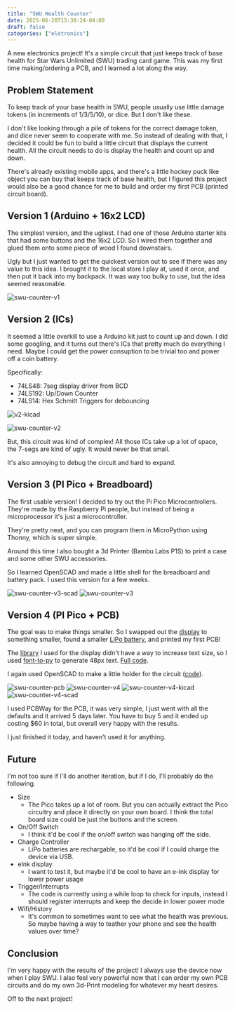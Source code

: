 ```yaml
---
title: "SWU Health Counter"
date: 2025-06-28T15:30:24-04:00
draft: false
categories: ["eletronics"] 
---
```


A new electronics project! It's a simple circuit that just keeps track of base health for Star Wars Unlimited (SWU) trading card game. This was my first time making/ordering a PCB, and I learned a lot along the way.

<!-- more -->

## Problem Statement

To keep track of your base health in SWU, people usually use little damage tokens (in increments of 1/3/5/10), or dice. But I don't like these.

I don't like looking through a pile of tokens for the correct damage token, and dice never seem to cooperate with me. So instead of dealing with that, I decided it could be fun to build a little circuit that displays the current health. All the circuit needs to do is display the health and count up and down.

There's already existing mobile apps, and there's a little hockey puck like object you can buy that keeps track of base health, but I figured this project would also be a good chance for me to build and order my first PCB (printed circuit board).

## Version 1 (Arduino + 16x2 LCD)

The simplest version, and the ugliest. I had one of those Arduino starter kits that had some buttons and the 16x2 LCD. So I wired them together and glued them onto some piece of wood I found downstairs.

Ugly but I just wanted to get the quickest version out to see if there was any value to this idea. I brought it to the local store I play at, used it once, and then put it back into my backpack. It was way too bulky to use, but the idea seemed reasonable.

![swu-counter-v1](/swu-health-counter/swu-counter-v1)

## Version 2 (ICs)

It seemed a little overkill to use a Arduino kit just to count up and down. I did some googling, and it turns out there's ICs that pretty much do everything I need. Maybe I could get the power consuption to be trivial too and power off a coin battery.

Specifically:

* 74LS48: 7seg display driver from BCD
* 74LS192: Up/Down Counter
* 74LS14: Hex Schmitt Triggers for debouncing

![v2-kicad](/swu-health-counter/v2-kicad.png)

![swu-counter-v2](/swu-health-counter/swu-counter-v2.png)

But, this circuit was kind of complex! All those ICs take up a lot of space, the 7-segs are kind of ugly. It would never be that small.

It's also annoying to debug the circuit and hard to expand.

## Version 3 (PI Pico + Breadboard)

The first usable version! I decided to try out the Pi Pico Microcontrollers. They're made by the Raspberry Pi people, but instead of being a microprocessor it's just a microcontroller.

They're pretty neat, and you can program them in MicroPython using Thonny, which is super simple.

Around this time I also bought a 3d Printer (Bambu Labs P1S) to print a case and some other SWU accessories.

So I learned OpenSCAD and made a little shell for the breadboard and battery pack. I used this version for a few weeks.

![swu-counter-v3-scad](/swu-health-counter/v3-openscad.png)
![swu-counter-v3](/swu-health-counter/swu-counter-v3.png)

## Version 4 (PI Pico + PCB)

The goal was to make things smaller. So I swapped out the [display](https://www.amazon.com/dp/B09C5K91H7?ref_=ppx_hzsearch_conn_dt_b_fed_asin_title_1) to something smaller, found a smaller [LiPo battery](https://www.amazon.com/dp/B08FD39Y5R?ref_=ppx_hzsearch_conn_dt_b_fed_asin_title_1&th=1), and printed my first PCB!

The [library](https://github.com/makerportal/rpi-pico-ssd1306) I used for the display didn't have a way to increase text size, so I used [font-to-py](https://github.com/peterhinch/micropython-font-to-py) to generate 48px text. [Full code](https://gist.github.com/c0nrad/ad15086d213dd5e1d04d42016d883f62).

I again used OpenSCAD to make a little holder for the circuit ([code](https://gist.github.com/c0nrad/75333c5a1dd867883a01ded12bbefef3)).

![swu-counter-pcb](/swu-health-counter/pcb.jpg)
![swu-counter-v4](/swu-health-counter/swu-counter-v4.jpg)
![swu-counter-v4-kicad](/swu-health-counter/v4-kicad.png)
![swu-counter-v4-scad](/swu-health-counter/v4-openscad.png)

I used PCBWay for the PCB, it was very simple, I just went with all the defaults and it arrived 5 days later. You have to buy 5 and it ended up costing $60 in total, but overall very happy with the results.

I just finished it today, and haven't used it for anything. 

## Future

I'm not too sure if I'll do another iteration, but if I do, I'll probably do the following.

* Size
    * The Pico takes up a lot of room. But you can actually extract the Pico circuitry and place it directly on your own board. I think the total board size could be just the buttons and the screen.
* On/Off Switch
    * I think it'd be cool if the on/off switch was hanging off the side.
* Charge Controller
    * LiPo batteries are rechargable, so it'd be cool if I could charge the device via USB.
* eInk display
    * I want to test it, but maybe it'd be cool to have an e-ink display for lower power usage
* Trigger/Interrupts
    * The code is currently using a while loop to check for inputs, instead I should register interrupts and keep the decide in lower power mode
* Wifi/History
    * It's common to sometimes want to see what the health was previous. So maybe having a way to teather your phone and see the health values over time?

## Conclusion

I'm very happy with the results of the project! I always use the device now when I play SWU. I also feel very powerful now that I can order my own PCB circuits and do my own 3d-Print modeling for whatever my heart desires.

Off to the next project!
